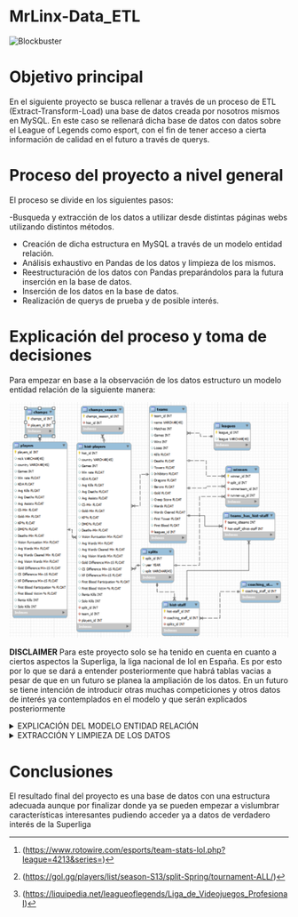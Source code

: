 # MrLinx-Data_ETL

![Blockbuster](img/estadio.jpg)


# Objetivo principal

En el siguiente proyecto se busca rellenar a través de un proceso de ETL (Extract-Transform-Load) una base de datos creada por nosotros mismos en MySQL. En este caso se rellenará dicha base de datos con datos sobre el League of Legends como esport, con el fin de tener acceso a cierta información de calidad en el futuro a través de querys.

# Proceso del proyecto a nivel general

El proceso se divide en los siguientes pasos:

-Busqueda y extracción de los datos a utilizar desde distintas páginas webs utilizando distintos métodos.
- Creación de dicha estructura en MySQL a través de un modelo entidad relación.
- Análisis exhaustivo en Pandas de los datos y limpieza de los mismos.
- Reestructuración de los datos con Pandas preparándolos para la futura inserción en la base de datos. 
- Inserción de los datos en la base de datos.
- Realización de querys de prueba y de posible interés.


# Explicación del proceso y toma de decisiones

Para empezar en base a la observación de los datos estructuro un modelo entidad relación de la siguiente manera:

![Scheme](img/Scheme.png)

**DISCLAIMER** Para este proyecto solo se ha tenido en cuenta en cuanto a ciertos aspectos la Superliga, la liga nacional de lol en España. Es por esto por lo que se dará a entender posteriormente que habrá tablas vacias a pesar de que en un futuro se planea la ampliación de los datos. En un futuro se tiene intención de introducir otras muchas competiciones y otros datos de interés ya contemplados en el modelo y  que serán explicados posteriormente

<details>
<summary>EXPLICACIÓN DEL MODELO ENTIDAD RELACIÓN</summary>


Explicado de izquierda a derecha se entiende que:
    
* Tendremos una tabla players con cada jugador del que tenemos datos y la media de sus datos acumulados a lo largo de su carrera.
* Esta se relaciona con champs, tabla que en un futuro contendrá los datos del desempeño de cada jugador con cada campeón a lo largo de su carrera, aunque por ahora está vacía.
*Players también se relaciona a través de una relación one to many con hist-players, tabla que almacena los datos de todos los jugadores desglosados por temporada. 
* Es por esto que esta a su vez se relaciona con la tabla splits la cual ubica en que temporada se encuentra cada jugador de la tabla hist-players. 
* También se relaciona con champs_season, tabla que en un futuro será rellenada con los daros del desempeño de dichos jugadores con cada campeón en cada temporada (una especie de hist_champs).
* Por último se relaciona con una relación nuevamente one to many con la tabla teams, la cual almacena (por el momento) los equipos de Superliga a los que se ha tenido registro, señalando a que equipo pertenecían dichos jugadores en dicho momento del tiempo.
*Teams por su lado se relaciona con leagues, la cual almacenará por el momento un único dato introducido a mano, el de la Superliga.
* También se relaciona con winners, tabla a la que atribuye dos foreing keys pues en esta se almacena el ganador de cada split (la tabla winners también se relaciona con la tabla splits) y el subcampeón de dichos splits.
*Por último también se contempla añadir el coaching staff en el futuro para lo que se ha dispuesto las tablas hist_staff y staff las cuales se relacionan con teams y con splits (la de hist-staff como ya lo haría hist-players) y con la propia hist-staff (la de staff como se podía suponer).
 

</details>

<details>
    
<summary>EXTRACCIÓN Y LIMPIEZA DE LOS DATOS</summary>
  
En cuanto a la extracción de los datos, esta se ha realizado principalmente siguiendo métodos de scraping aunque también se ha utilizado un CSV proveniente de una web del género con los datos de los equipos[^1]. Para el scrapeo se ha programado una función con selenium que de forma automática substraía el nombre de los equipos y los jugadores que los integraban según el split y el año. También se ha utilizado en gran medida la función ".copy_clipboard()" de pandas con la que se han substraído los datos de los jugadores y de los ganadores de las temporadas (cada uno de los cuales venían de webs distintas)[^2][^3]. 
  

En cuanto a la estructuración y limpieza de los datos, primeramente se han concatenado las tablas necesarias de modo que se finalizasen creando las tablas que más adelante se introducirán en SQL. Este proceso no ha sido inmediato al inicio de dicha limpieza pues algunas tablas dependían de cambios previos para realizar dicha creación.
  
Por otro lado se han conservado nulos en gran parte de los valores numéricos pues no se ha encontrado la forma de rellenarlos ni a 0, ya que no representaría un valor real en el dato y alteraría gravemente la percepción de la performance del jugador en particular, ni tampoco con la media,mediana o moda por la misma razón. De este modo se considera que conservar los nulos es lo más acercado a la realidad que es la finalidad de este proyecto queriendo ser lo más fieles a la realidad posibles. Eso no quita que si se hayan rellenado los posibles sacando ciertos datos o rellenando con desconocido la nacionalidad. También se han hecho más legibles múltiples datos (la misma nacionalidad siendo uno de ellos).
  
Por último se han trasladado y traducido allí donde correspondían las columnas que harían de conexión generando una relación dentro de SQL a modo de foreing keys.

[^1]: (https://www.rotowire.com/esports/team-stats-lol.php?league=4213&series=)
[^2]: (https://gol.gg/players/list/season-S13/split-Spring/tournament-ALL/)
[^3]: (https://liquipedia.net/leagueoflegends/Liga_de_Videojuegos_Profesional)
</details>

# Conclusiones

El resultado final del proyecto es una base de datos con una estructura adecuada aunque por finalizar donde ya se pueden empezar a vislumbrar características interesantes pudiendo acceder ya a datos de verdadero interés de la Superliga
